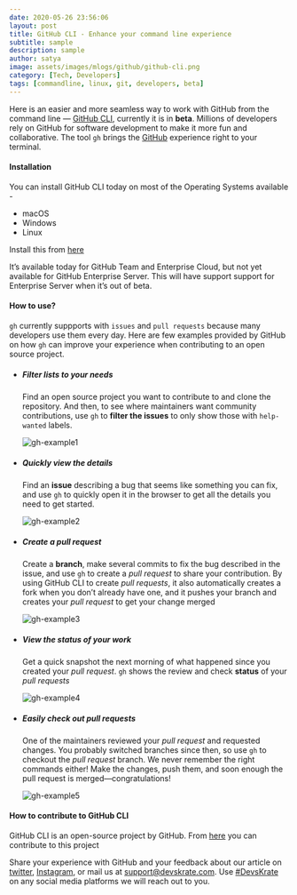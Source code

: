 ```yaml
---
date: 2020-05-26 23:56:06
layout: post
title: GitHub CLI - Enhance your command line experience
subtitle: sample
description: sample
author: satya
image: assets/images/mlogs/github/github-cli.png
category: [Tech, Developers]
tags: [commandline, linux, git, developers, beta]
---
```


Here is an easier and more seamless way to work with GitHub from the command line — [GitHub CLI](https://cli.github.com/), currently it is in **beta**. Millions of developers rely on GitHub for software development to make it more fun and collaborative.
The tool `gh` brings the [GitHub](https://github.com/) experience right to your terminal.

#### Installation

You can install GitHub CLI today on most of the Operating Systems available -

- macOS
- Windows
- Linux

Install this from [here](https://github.com/cli/cli#installation-and-upgrading)

It’s available today for GitHub Team and Enterprise Cloud, but not yet available for GitHub Enterprise Server. This will have support support for Enterprise Server when it’s out of beta.

#### How to use?

`gh` currently suppports with `issues` and `pull requests` because many developers use them every day. Here are few examples provided by GitHub on how `gh` can improve your experience when contributing to an open source project.

- ##### Filter lists to your needs

  Find an open source project you want to contribute to and clone the repository. And then, to see where maintainers want community contributions, use `gh` to **filter the issues** to only show those with `help-wanted` labels.

  ![gh-example1](https://devskrate.github.io/assets/images/mlogs/github/gh-cli1.png)

- ##### Quickly view the details

  Find an **issue** describing a bug that seems like something you can fix, and use `gh` to quickly open it in the browser to get all the details you need to get started.
    
   ![gh-example2](https://devskrate.github.io/assets/images/mlogs/github/gh-cli2.png)

- ##### Create a pull request

  Create a **branch**, make several commits to fix the bug described in the issue, and use `gh` to create a _pull request_ to share your contribution. By using GitHub CLI to create _pull requests_, it also automatically creates a fork when you don’t already have one, and it pushes your branch and creates your _pull request_ to get your change merged

  ![gh-example3](https://devskrate.github.io/assets/images/mlogs/github/gh-cli3.png)

- ##### View the status of your work

  Get a quick snapshot the next morning of what happened since you created your _pull request_. `gh` shows the review and check **status** of your _pull requests_

  ![gh-example4](https://devskrate.github.io/assets/images/mlogs/github/gh-cli4.png)

- ##### Easily check out pull requests

  One of the maintainers reviewed your _pull request_ and requested changes. You probably switched branches since then, so use `gh` to checkout the _pull request_ branch. We never remember the right commands either! Make the changes, push them, and soon enough the pull request is merged—congratulations!

  ![gh-example5](https://devskrate.github.io/assets/images/mlogs/github/gh-cli5.png)

#### How to contribute to GitHub CLI

GitHub CLI is an open-source project by GitHub. From [here](http://github.com/cli/cli) you can contribute to this project

Share your experience with GitHub and your feedback about our article on [twitter](https://twitter.com/devskrate), [Instagram](https://instagram.com/devskrate), or mail us at [support@devskrate.com](mailto:support@devskrate.com). Use [#DevsKrate](https://devskrate.com) on any social media platforms we will reach out to you.
